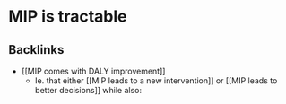 # MIP is tractable

## Backlinks
* [[MIP comes with DALY improvement]]
	* Ie. that either [[MIP leads to a new intervention]] or [[MIP leads to better decisions]] while also:

<!-- {BearID:5DA6B251-30EB-43BC-90D9-B31C987B2C0C-654-000003FEDA3B64F2} -->
